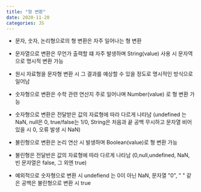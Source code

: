 ```yaml
---
title: "형 변환"
date: 2020-11-20
categories: JS
---
```


- 문자, 숫자, 논리형으로의 형 변환은 자주 일어나는 형 변환

- 문자열으로 변환은 무언가 출력할 떄 자주 발생하며 String(value) 사용 시 문자역으로 명시적 변환 가능

- 원시 자료형을 문자형 변환 시 그 결과를 예상할 수 있을 정도로 명시적인 방식으로 일어남

- 숫자형으로 변환은 수학 관련 연산지 주로 일어나며 Number(value) 로 형 변환 가능

- 숫자형으로 변환은 전달받은 값의 자료형에 따라 다르게 나타남 (undefined 는 NaN, null은 0, true/false는 1/0, String은 처음과 끝 공백 무시하고 문자열 비어있을 시 0, 오류 발생 시 NaN)

- 불린형으로 변환은 논리 연산 시 발생하며 Boolean(value)로 형 변환 가능

- 불린형은 전달반은 값의 자료형에 따라 다르게 나타남 (0,null,undefined, NaN, 빈 문자열은 false, 그 외엔 true)

- 예외적으로 숫자형으로 변환 시 undefiend 는 0이 아닌 NaN, 문자열 "0", " " 같은 공백은 불린형으로 변환 시 true
